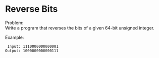 # Reverse Bits

Problem:  
Write a program that reverses the bits of a given 64-bit unsigned integer.  
  
Example:    
```
 Input: 1110000000000001
Output: 1000000000000111
```
